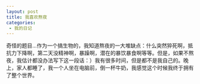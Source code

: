 ```yaml
---
layout: post
title: 我喜欢熬夜
categories:
 - 我的日记
---
```


奇怪的题目...作为一个搞生物的，我知道熬夜的一大堆缺点：什么突然猝死啊，抵抗力下降啊，第二天没精神啊，暴躁啊，潜在的暴饮暴食啊等等。但是，如果不熬夜，我估计都没办法写下这一段话：）我有很多时间，但是都不是我自己的。晚上，家人都睡了，我一个人坐在电脑前，倒一杯牛奶，我感觉这个时候我终于拥有了整个世界。